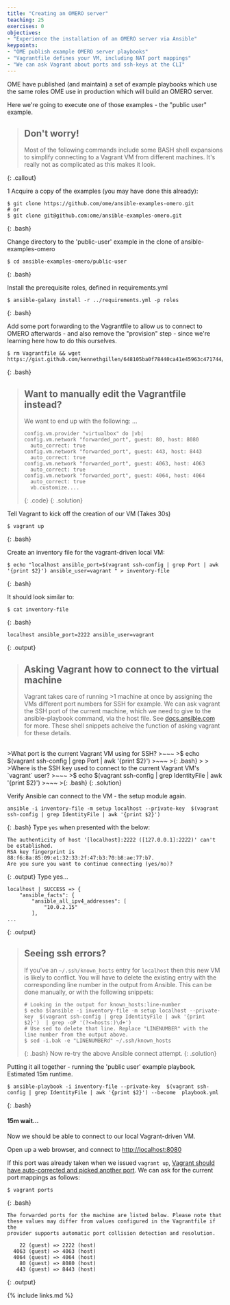 ```yaml
---
title: "Creating an OMERO server"
teaching: 25
exercises: 0
objectives:
- "Experience the installation of an OMERO server via Ansible"
keypoints:
- "OME publish example OMERO server playbooks"
- "Vagrantfile defines your VM, including NAT port mappings"
- "We can ask Vagrant about ports and ssh-keys at the CLI"
---
```

OME have published (and maintain) a set of example playbooks which use the same roles OME use in production which will build an OMERO server.

Here we're going to execute one of those examples - the "public user" example.

> ## Don't worry!
>
> Most of the following commands include some BASH shell expansions to simplify connecting to a Vagrant VM from different machines. It's really not as complicated as this makes it look.
>
{: .callout}

1 Acquire a copy of the examples (you may have done this already):

~~~
$ git clone https://github.com/ome/ansible-examples-omero.git 
# or
$ git clone git@github.com:ome/ansible-examples-omero.git
~~~
{: .bash} 

Change directory to the 'public-user' example in the clone of ansible-examples-omero
~~~
$ cd ansible-examples-omero/public-user
~~~
{: .bash} 

Install the prerequisite roles, defined in requirements.yml
~~~
$ ansible-galaxy install -r ../requirements.yml -p roles
~~~
{: .bash}

Add some port forwarding to the Vagrantfile to allow us to connect to OMERO afterwards - and also remove the "provision" step - since we're learning here how to do this ourselves.
~~~
$ rm Vagrantfile && wget https://gist.github.com/kennethgillen/648105ba0f78440ca41e45963c471744/raw/Vagrantfile
~~~
{: .bash} 

> ## Want to manually edit the Vagrantfile instead?
>
>  We want to end up with the following:
>  ...
>  ~~~
>  config.vm.provider "virtualbox" do |vb|
>  config.vm.network "forwarded_port", guest: 80, host: 8080
>    auto_correct: true
>  config.vm.network "forwarded_port", guest: 443, host: 8443
>    auto_correct: true
>  config.vm.network "forwarded_port", guest: 4063, host: 4063
>    auto_correct: true
>  config.vm.network "forwarded_port", guest: 4064, host: 4064
>    auto_correct: true
>    vb.customize....
>  ~~~
>  {: .code}
{: .solution}

Tell Vagrant to kick off the creation of our VM (Takes 30s)
~~~
$ vagrant up
~~~
{: .bash} 


Create an inventory file for the vagrant-driven local VM:
~~~
$ echo "localhost ansible_port=$(vagrant ssh-config | grep Port | awk '{print $2}') ansible_user=vagrant " > inventory-file
~~~
{: .bash}

It should look similar to:
~~~
$ cat inventory-file
~~~
{: .bash}
~~~
localhost ansible_port=2222 ansible_user=vagrant
~~~
{: .output}


> ## Asking Vagrant how to connect to the virtual machine
> 
> Vagrant takes care of running >1 machine at once by 
> assigning the VMs different port numbers for SSH for example.
> We can ask vagrant the SSH port of the current machine, which we
> need to give to the ansible-playbook command, via the host file.
> See [docs.ansible.com](http://docs.ansible.com/ansible/latest/intro_inventory.html) 
> for more. These shell snippets acheive the function of asking vagrant for these details.
>
<br/>
>What port is the current Vagrant VM using for SSH?
>~~~
>$ echo $(vagrant ssh-config | grep Port | awk '{print $2}')
>~~~
>{: .bash} 
>
>
<br/>
>Where is the SSH key used to connect to the current Vagrant VM's `vagrant` user?
>~~~
>$ echo $(vagrant ssh-config | grep IdentityFile | awk '{print $2}')
>~~~
>{: .bash} 
{: .solution}

Verify Ansible can connect to the VM - the setup module again.
~~~
ansible -i inventory-file -m setup localhost --private-key  $(vagrant ssh-config | grep IdentityFile | awk '{print $2}') 
~~~
{: .bash}
Type `yes` when presented with the below: 
~~~
The authenticity of host '[localhost]:2222 ([127.0.0.1]:2222)' can't be established.
RSA key fingerprint is 88:f6:8a:85:09:e1:32:33:2f:47:b3:70:b8:ae:77:b7.
Are you sure you want to continue connecting (yes/no)?
~~~
{: .output}
Type yes...
~~~
localhost | SUCCESS => {
    "ansible_facts": {
        "ansible_all_ipv4_addresses": [
            "10.0.2.15"
        ],
... 
~~~
{: .output}

>## Seeing ssh errors?
>
>If you've an `~/.ssh/known_hosts` entry for `localhost` then this new 
>VM is likely to conflict. You will have to delete the existing entry 
>with the corresponding line number in the output from Ansible.
>This can be done manually, or with the following snippets:
>~~~
># Looking in the output for known_hosts:line-number
>$ echo $(ansible -i inventory-file -m setup localhost --private-key  $(vagrant ssh-config | grep IdentityFile | awk '{print $2}')  | grep -oP '(?<=hosts:)\d+')
># Use sed to delete that line. Replace "LINENUMBER" with the line number from the output above.
>$ sed -i.bak -e "LINENUMBERd" ~/.ssh/known_hosts
>~~~
>{: .bash} 
> Now re-try the above Ansible connect attempt. 
{: .solution}

Putting it all together - running the 'public user' example playbook. Estimated 15m runtime.
~~~
$ ansible-playbook -i inventory-file --private-key  $(vagrant ssh-config | grep IdentityFile | awk '{print $2}') --become  playbook.yml
~~~
{: .bash}

#### 15m wait...

Now we should be able to connect to our local Vagrant-driven VM.

Open up a web browser, and connect to [http://localhost:8080](http://localhost:8080)

If this port was already taken when we issued `vagrant up`, [Vagrant should have 
auto-corrected and picked another port](https://www.vagrantup.com/docs/networking/forwarded_ports.html#auto_correct). We can ask for the current port mappings as follows:

~~~
$ vagrant ports
~~~
{: .bash}
~~~
The forwarded ports for the machine are listed below. Please note that
these values may differ from values configured in the Vagrantfile if the
provider supports automatic port collision detection and resolution.

    22 (guest) => 2222 (host)
  4063 (guest) => 4063 (host)
  4064 (guest) => 4064 (host)
    80 (guest) => 8080 (host)
   443 (guest) => 8443 (host)
~~~
{: .output}

{% include links.md %}
